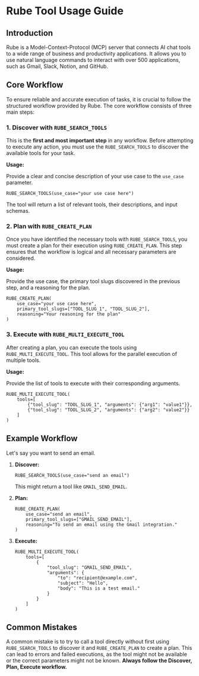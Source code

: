# Rube Tool Usage Guide

## Introduction

Rube is a Model-Context-Protocol (MCP) server that connects AI chat tools to a wide range of business and productivity applications. It allows you to use natural language commands to interact with over 500 applications, such as Gmail, Slack, Notion, and GitHub.

## Core Workflow

To ensure reliable and accurate execution of tasks, it is crucial to follow the structured workflow provided by Rube. The core workflow consists of three main steps:

### 1. Discover with `RUBE_SEARCH_TOOLS`

This is the **first and most important step** in any workflow. Before attempting to execute any action, you must use the `RUBE_SEARCH_TOOLS` to discover the available tools for your task.

**Usage:**

Provide a clear and concise description of your use case to the `use_case` parameter.

```
RUBE_SEARCH_TOOLS(use_case="your use case here")
```

The tool will return a list of relevant tools, their descriptions, and input schemas.

### 2. Plan with `RUBE_CREATE_PLAN`

Once you have identified the necessary tools with `RUBE_SEARCH_TOOLS`, you must create a plan for their execution using `RUBE_CREATE_PLAN`. This step ensures that the workflow is logical and all necessary parameters are considered.

**Usage:**

Provide the use case, the primary tool slugs discovered in the previous step, and a reasoning for the plan.

```
RUBE_CREATE_PLAN(
    use_case="your use case here",
    primary_tool_slugs=["TOOL_SLUG_1", "TOOL_SLUG_2"],
    reasoning="Your reasoning for the plan"
)
```

### 3. Execute with `RUBE_MULTI_EXECUTE_TOOL`

After creating a plan, you can execute the tools using `RUBE_MULTI_EXECUTE_TOOL`. This tool allows for the parallel execution of multiple tools.

**Usage:**

Provide the list of tools to execute with their corresponding arguments.

```
RUBE_MULTI_EXECUTE_TOOL(
    tools=[
        {"tool_slug": "TOOL_SLUG_1", "arguments": {"arg1": "value1"}},
        {"tool_slug": "TOOL_SLUG_2", "arguments": {"arg2": "value2"}}
    ]
)
```

## Example Workflow

Let's say you want to send an email.

1.  **Discover:**

    ```
    RUBE_SEARCH_TOOLS(use_case="send an email")
    ```

    This might return a tool like `GMAIL_SEND_EMAIL`.

2.  **Plan:**

    ```
    RUBE_CREATE_PLAN(
        use_case="send an email",
        primary_tool_slugs=["GMAIL_SEND_EMAIL"],
        reasoning="To send an email using the Gmail integration."
    )
    ```

3.  **Execute:**
    ```
    RUBE_MULTI_EXECUTE_TOOL(
        tools=[
            {
                "tool_slug": "GMAIL_SEND_EMAIL",
                "arguments": {
                    "to": "recipient@example.com",
                    "subject": "Hello",
                    "body": "This is a test email."
                }
            }
        ]
    )
    ```

## Common Mistakes

A common mistake is to try to call a tool directly without first using `RUBE_SEARCH_TOOLS` to discover it and `RUBE_CREATE_PLAN` to create a plan. This can lead to errors and failed executions, as the tool might not be available or the correct parameters might not be known. **Always follow the Discover, Plan, Execute workflow.**
